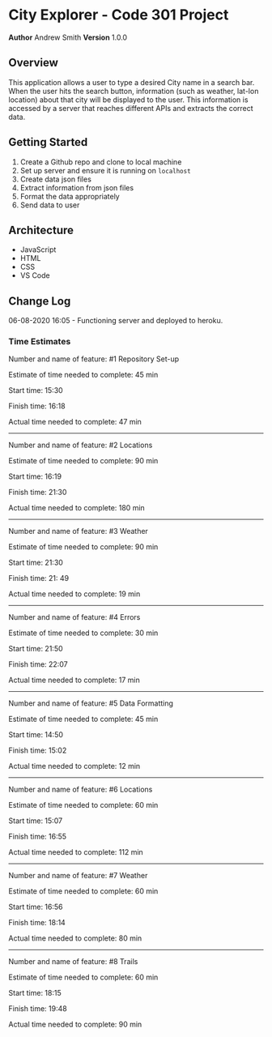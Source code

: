 # City Explorer - Code 301 Project

**Author** Andrew Smith
**Version** 1.0.0

## Overview

This application allows a user to type a desired City name in a search bar. When the user hits the search button, information (such as weather, lat-lon location) about that city will be displayed to the user. This information is accessed by a server that reaches different APIs and extracts the correct data.

## Getting Started

1. Create a Github repo and clone to local machine
2. Set up server and ensure it is running on `localhost`
3. Create data json files
4. Extract information from json files
5. Format the data appropriately 
6. Send data to user

## Architecture

* JavaScript
* HTML
* CSS
* VS Code

## Change Log

06-08-2020 16:05 - Functioning server and deployed to heroku.

### Time Estimates

Number and name of feature: #1 Repository Set-up

Estimate of time needed to complete: 45 min

Start time: 15:30

Finish time: 16:18

Actual time needed to complete: 47 min

---

Number and name of feature: #2 Locations

Estimate of time needed to complete: 90 min

Start time: 16:19

Finish time: 21:30

Actual time needed to complete: 180 min 

---

Number and name of feature: #3 Weather

Estimate of time needed to complete: 90 min

Start time: 21:30

Finish time: 21: 49

Actual time needed to complete: 19 min 

---

Number and name of feature: #4 Errors

Estimate of time needed to complete: 30 min

Start time: 21:50

Finish time: 22:07

Actual time needed to complete: 17 min  

---

Number and name of feature: #5 Data Formatting

Estimate of time needed to complete: 45 min

Start time: 14:50

Finish time: 15:02

Actual time needed to complete: 12 min 

---

Number and name of feature: #6 Locations

Estimate of time needed to complete: 60 min

Start time: 15:07

Finish time: 16:55

Actual time needed to complete: 112 min

---

Number and name of feature: #7 Weather

Estimate of time needed to complete: 60 min

Start time: 16:56

Finish time: 18:14

Actual time needed to complete: 80 min

---

Number and name of feature: #8 Trails

Estimate of time needed to complete: 60 min

Start time: 18:15

Finish time: 19:48

Actual time needed to complete: 90 min 

